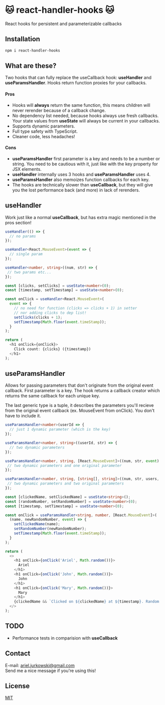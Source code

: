 # 🐱 react-handler-hooks 🐱
React hooks for persistent and parameterizable callbacks
## Installation
```bash
npm i react-handler-hooks
```
## What are these?
Two hooks that can fully replace the useCallback hook: **useHandler** and **useParamsHandler**. Hooks return function proxies for your callbacks.
#### Pros
- Hooks will **always** return the same function, this means children will never rerender because of a callback change.
- No dependency list needed, because hooks always use fresh callbacks. Your state values from **useState** will always be current in your callbacks.
- Supports dynamic parameters.
- Full type safety with TypeScript.
- Cleaner code, less headaches!
#### Cons
- **useParamsHandler** first parameter is a key and needs to be a number or string. You need to be cautious with it, just like with the key property for JSX elements. 
- **useHandler** internally uses 3 hooks and **useParamsHandler** uses 4. 
- **useParamsHandler** also memoizes function callbacks for each key.
- The hooks are technically slower than **useCallback**, but they will give you the lost performance back (and more) in lack of rerenders.
## useHandler
Work just like a normal **useCallback**, but has extra magic mentioned in the pros section!
```typescript jsx
useHandler(() => {
  // no params
});

useHandler<React.MouseEvent>(event => {
  // single param
});

useHandler<number, string>((num, str) => {
 // two params etc...
});
```
```typescript jsx
const [clicks, setClicks] = useState<number>(0);
const [timestamp, setTimestamp] = useState<number>(0);

const onClick = useHandler<React.MouseEvent>(
  event => {
    // no need for function (clicks => clicks + 1) in setter
    // nor adding clicks to dep list!
    setClicks(clicks + 1);
    setTimestamp(Math.floor(event.timeStamp));
  }
);

return (
  <h1 onClick={onClick}>
    Click count: {clicks} ({timestamp})
  </h1>
);
```
## useParamsHandler
Allows for passing parameters that don't originate from the original event callback. First parameter is a key. The hook returns a callback creator which returns the same callback for each unique key.

The last generic type is a tuple, it describes the parameters you'll recieve from the original event callback (ex. MouseEvent from onClick). You don't have to include it.
```typescript jsx
useParamsHandler<number>(userId => {
  // just 1 dynamic parameter (which is the key)
});

useParamsHandler<number, string>((userId, str) => {
  // two dynamic parameters
});

useParamsHandler<number, string, [React.MouseEvent]>((num, str, event) => {
 // two dynamic parameters and one original parameter
});

useParamsHandler<number, string, [string[], string]>((num, str, users, str2) => {
 // two dynamic parameters and two original parameters
});
```
```typescript jsx
const [clickedName, setClickedName] = useState<string>();
const [randomNumber, setRandomNumber] = useState<number>(0);
const [timestamp, setTimestamp] = useState<number>(0);

const onClick = useParamsHandler<string, number, [React.MouseEvent]>(
  (name, newRandomNumber, event) => {
    setClickedName(name);
    setRandomNumber(newRandomNumber);
    setTimestamp(Math.floor(event.timeStamp));
  }
);

return (
  <>
    <h1 onClick={onClick('Ariel', Math.random())}>
      Ariel
    </h1>
    <h1 onClick={onClick('John', Math.random())}>
      John
    </h1>
    <h1 onClick={onClick('Mary', Math.random())}>
      Mary
    </h1>
    {clickedName && `Clicked on ${clickedName} at ${timestamp}. Random number is ${randomNumber}`}
  </>
);
```
## TODO
- Performance tests in comparision with **useCallback**
## Contact
E-mail: [ariel.jurkowski@gmail.com](mailto:ariel.jurkowski@gmail.com)  
Send me a nice message if you're using this!
## License
[MIT](https://choosealicense.com/licenses/mit/)
